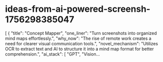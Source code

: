# ideas-from-ai-powered-screensh-1756298385047
[ { "title": "Concept Mapper", "one_liner": "Turn screenshots into organized mind maps effortlessly.", "why_now": "The rise of remote work creates a need for clearer visual communication tools.", "novel_mechanism": "Utilizes OCR to extract text and AI to structure it into a mind map format for better comprehension.", "ai_stack": [ "GPT", "Vision...
